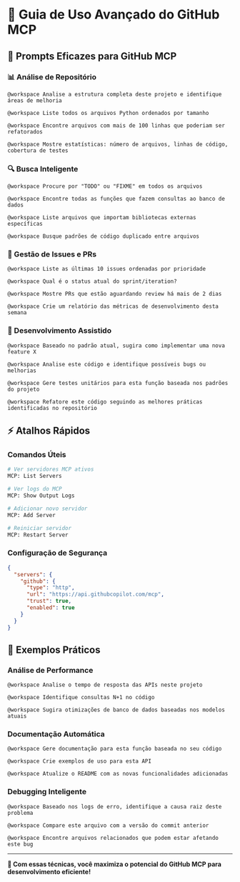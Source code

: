 # 🚀 Guia de Uso Avançado do GitHub MCP

## 🎯 **Prompts Eficazes para GitHub MCP**

### **📊 Análise de Repositório**
```
@workspace Analise a estrutura completa deste projeto e identifique áreas de melhoria

@workspace Liste todos os arquivos Python ordenados por tamanho

@workspace Encontre arquivos com mais de 100 linhas que poderiam ser refatorados

@workspace Mostre estatísticas: número de arquivos, linhas de código, cobertura de testes
```

### **🔍 Busca Inteligente**
```
@workspace Procure por "TODO" ou "FIXME" em todos os arquivos

@workspace Encontre todas as funções que fazem consultas ao banco de dados

@workspace Liste arquivos que importam bibliotecas externas específicas

@workspace Busque padrões de código duplicado entre arquivos
```

### **📝 Gestão de Issues e PRs**
```
@workspace Liste as últimas 10 issues ordenadas por prioridade

@workspace Qual é o status atual do sprint/iteration?

@workspace Mostre PRs que estão aguardando review há mais de 2 dias

@workspace Crie um relatório das métricas de desenvolvimento desta semana
```

### **🔧 Desenvolvimento Assistido**
```
@workspace Baseado no padrão atual, sugira como implementar uma nova feature X

@workspace Analise este código e identifique possíveis bugs ou melhorias

@workspace Gere testes unitários para esta função baseada nos padrões do projeto

@workspace Refatore este código seguindo as melhores práticas identificadas no repositório
```

## ⚡ **Atalhos Rápidos**

### **Comandos Úteis**
```bash
# Ver servidores MCP ativos
MCP: List Servers

# Ver logs do MCP
MCP: Show Output Logs

# Adicionar novo servidor
MCP: Add Server

# Reiniciar servidor
MCP: Restart Server
```

### **Configuração de Segurança**
```json
{
  "servers": {
    "github": {
      "type": "http",
      "url": "https://api.githubcopilot.com/mcp",
      "trust": true,
      "enabled": true
    }
  }
}
```

## 🎨 **Exemplos Práticos**

### **Análise de Performance**
```
@workspace Analise o tempo de resposta das APIs neste projeto

@workspace Identifique consultas N+1 no código

@workspace Sugira otimizações de banco de dados baseadas nos modelos atuais
```

### **Documentação Automática**
```
@workspace Gere documentação para esta função baseada no seu código

@workspace Crie exemplos de uso para esta API

@workspace Atualize o README com as novas funcionalidades adicionadas
```

### **Debugging Inteligente**
```
@workspace Baseado nos logs de erro, identifique a causa raiz deste problema

@workspace Compare este arquivo com a versão do commit anterior

@workspace Encontre arquivos relacionados que podem estar afetando este bug
```

---

**🎯 Com essas técnicas, você maximiza o potencial do GitHub MCP para desenvolvimento eficiente!**
